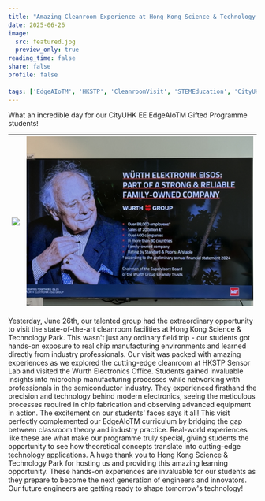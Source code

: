 ```yaml
---
title: "Amazing Cleanroom Experience at Hong Kong Science & Technology Park!"
date: 2025-06-26
image:
  src: featured.jpg
  preview_only: true
reading_time: false
share: false
profile: false

tags: ['EdgeAIoTM', 'HKSTP', 'CleanroomVisit', 'STEMEducation', 'CityUHK']
---
```

What an incredible day for our CityUHK EE EdgeAIoTM Gifted Programme students!
<!--more-->

| ![](image1.jpg) | ![](image2.jpg) |
|-----------------|-----------------|

Yesterday, June 26th, our talented group had the extraordinary opportunity to visit the state-of-the-art cleanroom facilities at Hong Kong Science & Technology Park. This wasn't just any ordinary field trip - our students got hands-on exposure to real chip manufacturing environments and learned directly from industry professionals.
Our visit was packed with amazing experiences as we explored the cutting-edge cleanroom at HKSTP Sensor Lab and visited the Wurth Electronics Office. Students gained invaluable insights into microchip manufacturing processes while networking with professionals in the semiconductor industry. They experienced firsthand the precision and technology behind modern electronics, seeing the meticulous processes required in chip fabrication and observing advanced equipment in action.
The excitement on our students' faces says it all! This visit perfectly complemented our EdgeAIoTM curriculum by bridging the gap between classroom theory and industry practice. Real-world experiences like these are what make our programme truly special, giving students the opportunity to see how theoretical concepts translate into cutting-edge technology applications.
A huge thank you to Hong Kong Science & Technology Park for hosting us and providing this amazing learning opportunity. These hands-on experiences are invaluable for our students as they prepare to become the next generation of engineers and innovators. Our future engineers are getting ready to shape tomorrow's technology!